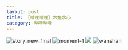 ```yaml
---
layout: post
title: 【哔哩哔哩】木鱼水心
category: 哔哩哔哩
---
```

![story_new_final](http://sfwz6si9l.hd-bkt.clouddn.com/img/story_new_final_0322.png)
![moment-1](http://sfwz6si9l.hd-bkt.clouddn.com/img/moment-1.png)
![](http://sfwz1kj5p.hd-bkt.clouddn.com/img/yu-220701-1.jpg)
![wanshan](http://sfwz6si9l.hd-bkt.clouddn.com/img/wanshan.png)
